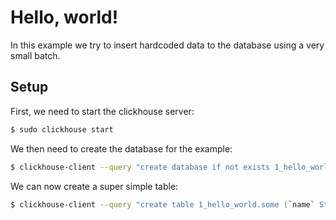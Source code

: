 # Hello, world!

In this example we try to insert hardcoded data to the database using a very
small batch.

## Setup

First, we need to start the clickhouse server:

```bash
$ sudo clickhouse start
```

We then need to create the database for the example:

```bash
$ clickhouse-client --query "create database if not exists 1_hello_world"
```

We can now create a super simple table:

```bash
$ clickhouse-client --query "create table 1_hello_world.some (`name` String, `age` UInt8) ENGINE = MergeTree() order by age"